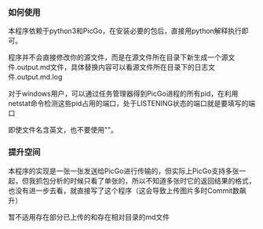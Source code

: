 ### 如何使用
本程序依赖于python3和PicGo，在安装必要的包后，直接用python解释执行即可。

程序并不会直接修改你的源文件，而是在源文件所在目录下新生成一个源文件.output.md文件，具体替换内容可以看源文件所在目录下的日志文件.output.md.log

对于windows用户，可以通过任务管理器得到PicGo进程的所有pid，在利用netstat命令检测这些pid占用的端口，处于LISTENING状态的端口就是要填写的端口

即使文件名含英文，也不要使用""。

### 提升空间
本程序的实现是一张一张发送给PicGo进行传输的，但实际上PicGo支持多张一起，但我抓包分析的时候只看了单张的，所以不知道多张时它的返回结果的格式，也没有进一步去看，就直接写了这个程序（这会导致上传图片多时Commit数飙升）

暂不适用存在部分已上传的和存在相对目录的md文件